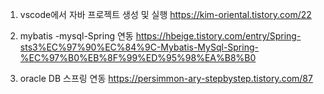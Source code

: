 1.  vscode에서 자바 프로젝트 생성 및 실행 
https://kim-oriental.tistory.com/22

2.  mybatis -mysql-Spring 연동
https://hbeige.tistory.com/entry/Spring-sts3%EC%97%90%EC%84%9C-Mybatis-MySql-Spring-%EC%97%B0%EB%8F%99%ED%95%98%EA%B8%B0  

3. oracle DB 스프링 연동
https://persimmon-ary-stepbystep.tistory.com/87